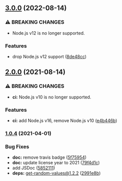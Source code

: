 ## [3.0.0](https://github.com/KenanY/secure-random-octet/compare/2.0.0...3.0.0) (2022-08-14)


### ⚠ BREAKING CHANGES

* Node.js v12 is no longer supported.

### Features

* drop Node.js v12 support ([8de48cc](https://github.com/KenanY/secure-random-octet/commit/8de48cceae211446dffbf12e109714bb057fc69b))

## [2.0.0](https://github.com/KenanY/secure-random-octet/compare/1.0.4...2.0.0) (2021-08-14)


### ⚠ BREAKING CHANGES

* **ci:** Node.js v10 is no longer supported.

### Features

* **ci:** add Node.js v16, remove Node.js v10 ([e4b446b](https://github.com/KenanY/secure-random-octet/commit/e4b446b55ef18b9c2d67cc71616254c1c16c930f))

### [1.0.4](https://github.com/KenanY/secure-random-octet/compare/1.0.3...1.0.4) (2021-04-01)


### Bug Fixes

* **doc:** remove travis badge ([5f75954](https://github.com/KenanY/secure-random-octet/commit/5f75954f5100a7d1fd5645a35b687845f29e9afd))
* **doc:** update license year to 2021 ([79f4d1c](https://github.com/KenanY/secure-random-octet/commit/79f4d1cdd4ae2eff8290ac05e253bfbce56147c0))
* add JSDoc ([5852111](https://github.com/KenanY/secure-random-octet/commit/58521118066cc0ccd49139fd441f41552d8e5f82))
* **deps:** get-random-values@1.2.2 ([2991e8b](https://github.com/KenanY/secure-random-octet/commit/2991e8b6cd7017baa4f39d598bc820c542a2dec2))
